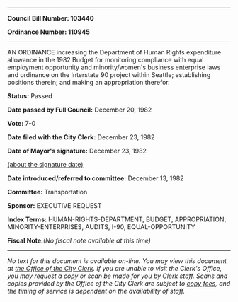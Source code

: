 

********

**Council Bill Number: 103440**
   
**Ordinance Number: 110945**
********

 AN ORDINANCE increasing the Department of Human Rights expenditure allowance in the 1982 Budget for monitoring compliance with equal employment opportunity and minority/women's business enterprise laws and ordinance on the Interstate 90 project within Seattle; establishing positions therein; and making an appropriation therefor.

**Status:** Passed
   
**Date passed by Full Council:** December 20, 1982
   
**Vote:** 7-0
   
**Date filed with the City Clerk:** December 23, 1982
   
**Date of Mayor's signature:** December 23, 1982
   
[(about the signature date)](/~public/approvaldate.htm)
   
   
   
**Date introduced/referred to committee:** December 13, 1982
   
**Committee:** Transportation
   
**Sponsor:** EXECUTIVE REQUEST
   
   
**Index Terms:** HUMAN-RIGHTS-DEPARTMENT, BUDGET, APPROPRIATION, MINORITY-ENTERPRISES, AUDITS, I-90, EQUAL-OPPORTUNITY

**Fiscal Note:**_(No fiscal note available at this time)_
********

_No text for this document is available on-line. You may view this document at [the Office of the City Clerk](http://www.seattle.gov/leg/clerk/contactUs.htm). If you are unable to visit the Clerk's Office, you may request a copy or scan be made for you by Clerk staff. Scans and copies provided by the Office of the City Clerk are subject to [copy fees](http://clerk.seattle.gov/~public/clerkfees.htm), and the timing of service is dependent on the availability of staff._

